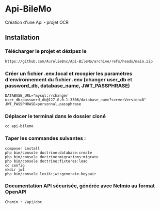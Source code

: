 # Api-BileMo
Création d'une Api - projet OCR 

## Installation

### Télécharger le projet et dézipez le
```
https://github.com/AurelieBnc/Api-BileMo/archive/refs/heads/main.zip
```

### Créer un fichier .env.local et recopier les paramètres d'environnement du fichier .env (changer user_db et password_db, database_name, JWT_PASSPHRASE)

```
DATABASE_URL="mysql://changer user_db:password_db@127.0.0.1:3306/database_name?serverVersion=8"
JWT_PASSPHRASE=personnal.passphrase
```

### Déplacer le terminal dans le dossier cloné
```
cd api-bilemo
```

### Taper les commandes suivantes :
```
composer install
php bin/console doctrine:database:create
php bin/console doctrine:migrations:migrate
php bin/console doctrine:fixtures:load
cd config
mkdir jwt
php bin/console lexik:jwt:generate-keypair
```
### Documentation API sécurisée, générée avec Nelmio au format OpenAPI
```
Chemin : /api/doc
```
